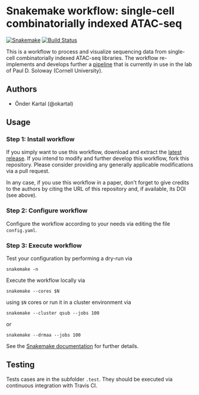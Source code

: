 # Snakemake workflow: single-cell combinatorially indexed ATAC-seq

[![Snakemake](https://img.shields.io/badge/snakemake-≥3.12.0-brightgreen.svg)](https://snakemake.bitbucket.io)
[![Build Status](https://travis-ci.org/snakemake-workflows/workflow_atac-seq.svg?branch=master)](https://travis-ci.org/snakemake-workflows/workflow_atac-seq)

This is a workflow to process and visualize sequencing data from single-cell combinatorially indexed ATAC-seq libraries. The workflow re-implements and develops further a [pipeline](https://github.com/jy634/soloway_snATAC) that is currently in use in the lab of Paul D. Soloway (Cornell University).

## Authors

* Önder Kartal (@okartal)

## Usage

### Step 1: Install workflow

If you simply want to use this workflow, download and extract the [latest release](https://github.com/snakemake-workflows/workflow_atac-seq/releases).
If you intend to modify and further develop this workflow, fork this repository. Please consider providing any generally applicable modifications via a pull request.

In any case, if you use this workflow in a paper, don't forget to give credits to the authors by citing the URL of this repository and, if available, its DOI (see above).

### Step 2: Configure workflow

Configure the workflow according to your needs via editing the file `config.yaml`.

### Step 3: Execute workflow

Test your configuration by performing a dry-run via

    snakemake -n

Execute the workflow locally via

    snakemake --cores $N

using `$N` cores or run it in a cluster environment via

    snakemake --cluster qsub --jobs 100

or

    snakemake --drmaa --jobs 100

See the [Snakemake documentation](https://snakemake.readthedocs.io) for further details.

## Testing

Tests cases are in the subfolder `.test`. They should be executed via continuous integration with Travis CI.
